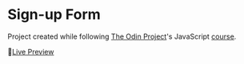 # Sign-up Form

Project created while following [The Odin Project](https://www.theodinproject.com/)'s JavaScript [course](https://www.theodinproject.com/lessons/node-path-intermediate-html-and-css-sign-up-form).

🔴[Live Preview](http://127.0.0.1:5500/code/index.html)
